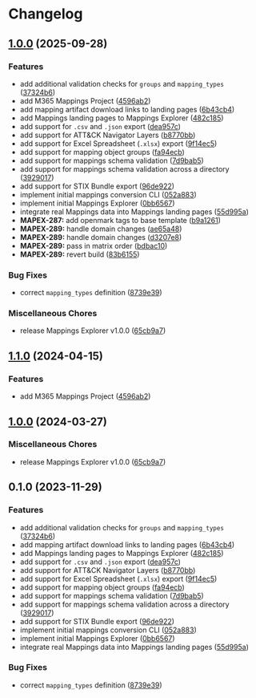 # Changelog

## [1.0.0](https://github.com/AKJUS/mappings-explorer/compare/mappings_explorer-v1.1.0...mappings_explorer-v1.0.0) (2025-09-28)


### Features

* add additional validation checks for `groups` and `mapping_types` ([37324b6](https://github.com/AKJUS/mappings-explorer/commit/37324b632e5666abadeda1e708b0a204b94a50de))
* add M365 Mappings Project ([4596ab2](https://github.com/AKJUS/mappings-explorer/commit/4596ab2bbd18a82250a4a4af69c84780ede2e437))
* add mapping artifact download links to landing pages ([6b43cb4](https://github.com/AKJUS/mappings-explorer/commit/6b43cb478383b3aadc720a719eb1eec901738abf))
* add Mappings landing pages to Mappings Explorer ([482c185](https://github.com/AKJUS/mappings-explorer/commit/482c1851db612c3b571291f4cc92180499ef81b1))
* add support for `.csv` and `.json` export ([dea957c](https://github.com/AKJUS/mappings-explorer/commit/dea957c7dd8290444bd77044721447c310773bfa))
* add support for ATT&CK Navigator Layers ([b8770bb](https://github.com/AKJUS/mappings-explorer/commit/b8770bb4b40ccdc73179292d430922943f295b83))
* add support for Excel Spreadsheet (`.xlsx`) export ([9f14ec5](https://github.com/AKJUS/mappings-explorer/commit/9f14ec5d1d1805e3bc5b73b1060e940185518e96))
* add support for mapping object groups ([fa94ecb](https://github.com/AKJUS/mappings-explorer/commit/fa94ecb8c7e2f4672d9e937c6417a337b5fac376))
* add support for mappings schema validation ([7d9bab5](https://github.com/AKJUS/mappings-explorer/commit/7d9bab5cb0ea09e23c04c17612ea0851355d9e43))
* add support for mappings schema validation across a directory ([3929017](https://github.com/AKJUS/mappings-explorer/commit/392901751739d1c6c3a18e0f779abd2faf8f7e8b))
* add support for STIX Bundle export ([96de922](https://github.com/AKJUS/mappings-explorer/commit/96de922cb19ce9c87b523e8c1a8fb00d9346ed0c))
* implement initial mappings conversion CLI ([052a883](https://github.com/AKJUS/mappings-explorer/commit/052a883d18921b3e44f8cc42b144f5b07b7510ea))
* implement initial Mappings Explorer ([0bb6567](https://github.com/AKJUS/mappings-explorer/commit/0bb656764d7a653ee6173b4a0e61124b15db6d8e))
* integrate real Mappings data into Mappings landing pages ([55d995a](https://github.com/AKJUS/mappings-explorer/commit/55d995a473cd8e971bc5dad0edcf48a085bb088c))
* **MAPEX-287:** add openmark tags to base template ([b9a1261](https://github.com/AKJUS/mappings-explorer/commit/b9a12613b4fe05408fa33abd887b370d1c650663))
* **MAPEX-289:** handle domain changes ([ae65a48](https://github.com/AKJUS/mappings-explorer/commit/ae65a48e060853707330a60b370c3deb22d7407d))
* **MAPEX-289:** handle domain changes ([d3207e8](https://github.com/AKJUS/mappings-explorer/commit/d3207e8343168ee5960af9d1061a6dab8853764f))
* **MAPEX-289:** pass in matrix order ([bdbac10](https://github.com/AKJUS/mappings-explorer/commit/bdbac10e14f9c143e3f72d93db1fc333cdff5777))
* **MAPEX-289:** revert build ([83b6155](https://github.com/AKJUS/mappings-explorer/commit/83b6155b94ae8053812ccf0c2eb87936e0502ef1))


### Bug Fixes

* correct `mapping_types` definition ([8739e39](https://github.com/AKJUS/mappings-explorer/commit/8739e39aa6a1c680b295508bf7fc7f191e808881))


### Miscellaneous Chores

* release Mappings Explorer v1.0.0 ([65cb9a7](https://github.com/AKJUS/mappings-explorer/commit/65cb9a752f67f2f99d92e3d2cb4e865bf5a62819))

## [1.1.0](https://github.com/center-for-threat-informed-defense/mappings-explorer/compare/mappings_explorer-v1.0.0...mappings_explorer-v1.1.0) (2024-04-15)


### Features

* add M365 Mappings Project ([4596ab2](https://github.com/center-for-threat-informed-defense/mappings-explorer/commit/4596ab2bbd18a82250a4a4af69c84780ede2e437))

## [1.0.0](https://github.com/center-for-threat-informed-defense/mappings-explorer/compare/mappings_explorer-v0.1.0...mappings_explorer-v1.0.0) (2024-03-27)


### Miscellaneous Chores

* release Mappings Explorer v1.0.0 ([65cb9a7](https://github.com/center-for-threat-informed-defense/mappings-explorer/commit/65cb9a752f67f2f99d92e3d2cb4e865bf5a62819))

## 0.1.0 (2023-11-29)


### Features

* add additional validation checks for `groups` and `mapping_types` ([37324b6](https://github.com/center-for-threat-informed-defense/mappings-explorer/commit/37324b632e5666abadeda1e708b0a204b94a50de))
* add mapping artifact download links to landing pages ([6b43cb4](https://github.com/center-for-threat-informed-defense/mappings-explorer/commit/6b43cb478383b3aadc720a719eb1eec901738abf))
* add Mappings landing pages to Mappings Explorer ([482c185](https://github.com/center-for-threat-informed-defense/mappings-explorer/commit/482c1851db612c3b571291f4cc92180499ef81b1))
* add support for `.csv` and `.json` export ([dea957c](https://github.com/center-for-threat-informed-defense/mappings-explorer/commit/dea957c7dd8290444bd77044721447c310773bfa))
* add support for ATT&CK Navigator Layers ([b8770bb](https://github.com/center-for-threat-informed-defense/mappings-explorer/commit/b8770bb4b40ccdc73179292d430922943f295b83))
* add support for Excel Spreadsheet (`.xlsx`) export ([9f14ec5](https://github.com/center-for-threat-informed-defense/mappings-explorer/commit/9f14ec5d1d1805e3bc5b73b1060e940185518e96))
* add support for mapping object groups ([fa94ecb](https://github.com/center-for-threat-informed-defense/mappings-explorer/commit/fa94ecb8c7e2f4672d9e937c6417a337b5fac376))
* add support for mappings schema validation ([7d9bab5](https://github.com/center-for-threat-informed-defense/mappings-explorer/commit/7d9bab5cb0ea09e23c04c17612ea0851355d9e43))
* add support for mappings schema validation across a directory ([3929017](https://github.com/center-for-threat-informed-defense/mappings-explorer/commit/392901751739d1c6c3a18e0f779abd2faf8f7e8b))
* add support for STIX Bundle export ([96de922](https://github.com/center-for-threat-informed-defense/mappings-explorer/commit/96de922cb19ce9c87b523e8c1a8fb00d9346ed0c))
* implement initial mappings conversion CLI ([052a883](https://github.com/center-for-threat-informed-defense/mappings-explorer/commit/052a883d18921b3e44f8cc42b144f5b07b7510ea))
* implement initial Mappings Explorer ([0bb6567](https://github.com/center-for-threat-informed-defense/mappings-explorer/commit/0bb656764d7a653ee6173b4a0e61124b15db6d8e))
* integrate real Mappings data into Mappings landing pages ([55d995a](https://github.com/center-for-threat-informed-defense/mappings-explorer/commit/55d995a473cd8e971bc5dad0edcf48a085bb088c))


### Bug Fixes

* correct `mapping_types` definition ([8739e39](https://github.com/center-for-threat-informed-defense/mappings-explorer/commit/8739e39aa6a1c680b295508bf7fc7f191e808881))

